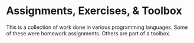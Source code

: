 # Assignments, Exercises, & Toolbox

This is a collection of work done in various programming languages.
Some of these were homework assignments. Others are part of a toolbox.
